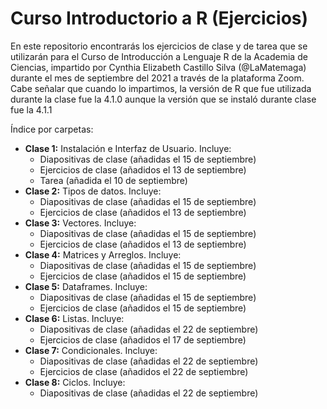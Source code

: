 # Curso Introductorio a R (Ejercicios)
En este repositorio encontrarás los ejercicios de clase y de tarea que se utilizarán para el Curso de Introducción a Lenguaje R de la Academia de Ciencias, impartido por Cynthia Elizabeth Castillo Silva (@LaMatemaga) durante el mes de septiembre del 2021 a través de la plataforma Zoom. Cabe señalar que cuando lo impartimos, la versión de R que fue utilizada durante la clase fue la 4.1.0 aunque la versión que se instaló durante clase fue la 4.1.1

Índice por carpetas:
- **Clase 1:** Instalación e Interfaz de Usuario. Incluye:
    - Diapositivas de clase (añadidas el 15 de septiembre)
    - Ejercicios de clase (añadidos el 13 de septiembre)
    - Tarea (añadida el 10 de septiembre)
- **Clase 2:** Tipos de datos. Incluye:
    - Diapositivas de clase (añadidas el 15 de septiembre)
    - Ejercicios de clase (añadidos el 13 de septiembre)
- **Clase 3:** Vectores. Incluye:
    - Diapositivas de clase (añadidas el 15 de septiembre)
    - Ejercicios de clase (añadidos el 13 de septiembre)
- **Clase 4:** Matrices y Arreglos. Incluye:
    - Diapositivas de clase (añadidas el 15 de septiembre)
    - Ejercicios de clase (añadidos el 15 de septiembre)
- **Clase 5:** Dataframes. Incluye:
    - Diapositivas de clase (añadidas el 15 de septiembre)
    - Ejercicios de clase (añadidos el 15 de septiembre)
- **Clase 6:** Listas. Incluye:
    - Diapositivas de clase (añadidas el 22 de septiembre)
    - Ejercicios de clase (añadidos el 17 de septiembre)
- **Clase 7:** Condicionales. Incluye:
    - Diapositivas de clase (añadidas el 22 de septiembre)
    - Ejercicios de clase (añadidos el 22 de septiembre)
- **Clase 8:** Ciclos. Incluye:
    - Diapositivas de clase (añadidas el 22 de septiembre)
